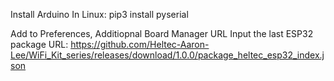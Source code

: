 
Install Arduino
In Linux:
pip3 install pyserial

Add to Preferences, Additiopnal Board Manager URL
Input the last ESP32 package URL: https://github.com/Heltec-Aaron-Lee/WiFi_Kit_series/releases/download/1.0.0/package_heltec_esp32_index.json

